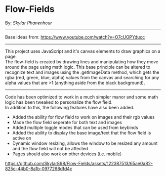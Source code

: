 # Flow-Fields
By: _Skylar Phanenhour_
***
Base ideas from: https://www.youtube.com/watch?v=O7cUOPYducc
***
This project uses JavaScript and it's canvas elements to draw graphics on a page.  
The flow-field is created by drawing lines and manipulating how they move around the page using math logic. This base principle can be altered to 
recognize text and images using the .getImageData method, which gets the rgba (red, green, blue, alpha) values from the canvas and searching for any
alpha values that are >1 (anything aside from the black background).
***
Code has been optimized to work in a much simpler manor and some math logic has been tweaked to personalize the flow field.  
In addition to this, the following features have also been added. 
  - Added the ability for flow field to work on images and their rgb values 
  - Made the flow field seperate for both text and images
  - Added multiple toggle modes that can be used from keybinds
  - Added the ability to display the base image/text that the flow field is active on
  - Dynamic window resizing, allows the window to be resized any amount and the flow field will not be affected
  - Pages should also work on other devices (i.e. mobile)

https://github.com/Skylar898/Flow-Fields/assets/122387513/65ae0a82-825c-44b0-8a1b-0977268dfd4c

